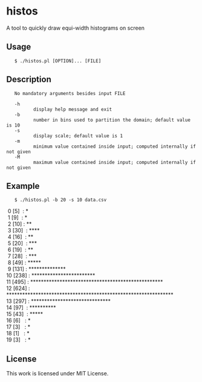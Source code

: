 # histos
A tool to quickly draw equi-width histograms on screen

## Usage
       $ ./histos.pl [OPTION]... [FILE]

## Description
       No mandatory arguments besides input FILE

       -h
              display help message and exit
       -b
              number in bins used to partition the domain; default value is 10
       -s
              display scale; default value is 1
       -m
              minimum value contained inside input; computed internally if not given
       -M
              maximum value contained inside input; computed internally if not given

## Example
       $ ./histos.pl -b 20 -s 10 data.csv
&nbsp;0 [5]&nbsp;&nbsp;: *<br/>
&nbsp;1 [9]&nbsp;&nbsp;: *<br/>
&nbsp;2 [10]&nbsp;: **<br/>
&nbsp;3 [30]  &nbsp;: ****<br/>
&nbsp;4 [16]  &nbsp;: **<br/>
&nbsp;5 [20]  &nbsp;: ***<br/>
&nbsp;6 [19]  &nbsp;: **<br/>
&nbsp;7 [28]  &nbsp;: ***<br/>
&nbsp;8 [49]&nbsp;: *****<br/>
&nbsp;9 [131] : **************<br/>
 10 [238] : ************************<br/>
 11 [495] : **************************************************<br/>
 12 [624] : ***************************************************************<br/>
 13 [297] : ******************************<br/>
 14 [97]  &nbsp;: **********<br/>
 15 [43]  &nbsp;: *****<br/>
 16 [6]   &nbsp;&nbsp;: *<br/>
 17 [3]   &nbsp;&nbsp;: *<br/>
 18 [1]   &nbsp;&nbsp;: *<br/>
 19 [3]   &nbsp;&nbsp;: *<br/>

## License
This work is licensed under MIT License.
